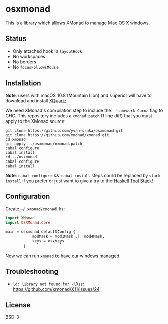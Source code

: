 # osxmonad

This is a library which allows XMonad to manage Mac OS X windows.

## Status

* Only attached hook is `layoutHook`
* No workspaces
* No borders
* No `focusFollowsMouse`

## Installation

**Note**: users with macOS 10.8 (Mountain Lion) and superior will have to
download and install [XQuartz](http://xquartz.macosforge.org/landing/).

We need XMonad's compilation step to include the `-framework Cocoa`
flag to GHC. This repository includes a `xmonad.patch` (1 line diff)
that you must apply to the XMonad source:

```shell
git clone https://github.com/yvan-sraka/osxmonad.git
git clone https://github.com/xmonad/xmonad.git
cd xmonad
git apply ../osxmonad/xmonad.patch
cabal configure
cabal install
cd ../osxmonad
cabal configure
cabal install
```

**Note**: `cabal configure && cabal install` steps could be replaced by
`stack install` if you prefer or just want to give a try to the
[Haskell Tool Stack](https://docs.haskellstack.org/en/stable/README/)!

## Configuration

Create `~/.xmonad/xmonad.hs`:

```haskell
import XMonad
import OSXMonad.Core

main = osxmonad defaultConfig {
            modMask = mod1Mask .|. mod4Mask,
            keys = osxKeys
        }
```

Now we can run `xmonad` to have our windows managed.

## Troubleshooting

* `ld: library not found for -lXss`: https://github.com/xmonad/X11/issues/24

## License

BSD-3
